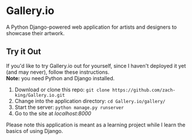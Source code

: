 # Gallery.io
A Python Django-powered web application for artists and designers to showcase their artwork.

## Try it Out
If you'd like to try Gallery.io out for yourself, since I haven't deployed it yet
(and may never), follow these instructions.  
**Note:** you need Python and Django installed.

1. Download or clone this repo:
`git clone https://github.com/zach-king/Gallery.io.git`
2. Change into the application directory:
`cd Gallery.io/gallery/`
3. Start the server: `python manage.py runserver`
4. Go to the site at *localhost:8000*


Please note this application is meant as a learning project while I learn the basics of 
using Django.
